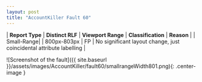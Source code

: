 ```yaml
---
layout: post
title: "AccountKiller Fault 60"
---
```

| **Report Type** | **Distinct RLF** | **Viewport Range** | **Classification** | **Reason** |
| Small-Range|  | 800px-803px | FP | No significant layout change, just coincidental attribute labelling | 

![Screenshot of the fault]({{ site.baseurl }}/assets/images/AccountKiller/fault60/smallrangeWidth801.png){: .center-image }